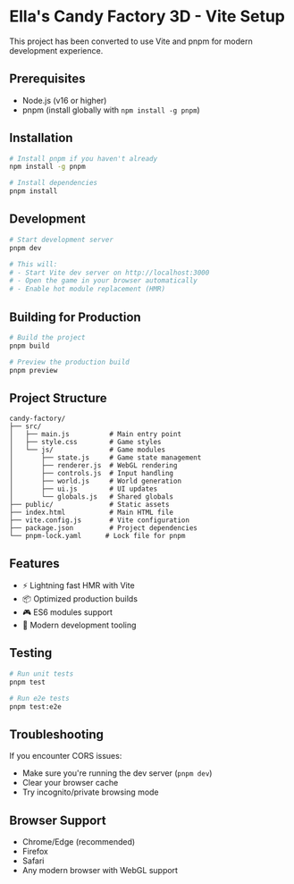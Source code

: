 # Ella's Candy Factory 3D - Vite Setup

This project has been converted to use Vite and pnpm for modern development experience.

## Prerequisites

- Node.js (v16 or higher)
- pnpm (install globally with `npm install -g pnpm`)

## Installation

```bash
# Install pnpm if you haven't already
npm install -g pnpm

# Install dependencies
pnpm install
```

## Development

```bash
# Start development server
pnpm dev

# This will:
# - Start Vite dev server on http://localhost:3000
# - Open the game in your browser automatically
# - Enable hot module replacement (HMR)
```

## Building for Production

```bash
# Build the project
pnpm build

# Preview the production build
pnpm preview
```

## Project Structure

```
candy-factory/
├── src/
│   ├── main.js          # Main entry point
│   ├── style.css        # Game styles
│   └── js/              # Game modules
│       ├── state.js     # Game state management
│       ├── renderer.js  # WebGL rendering
│       ├── controls.js  # Input handling
│       ├── world.js     # World generation
│       ├── ui.js        # UI updates
│       └── globals.js   # Shared globals
├── public/              # Static assets
├── index.html           # Main HTML file
├── vite.config.js       # Vite configuration
├── package.json         # Project dependencies
└── pnpm-lock.yaml      # Lock file for pnpm
```

## Features

- ⚡ Lightning fast HMR with Vite
- 📦 Optimized production builds
- 🎮 ES6 modules support
- 🔧 Modern development tooling

## Testing

```bash
# Run unit tests
pnpm test

# Run e2e tests
pnpm test:e2e
```

## Troubleshooting

If you encounter CORS issues:
- Make sure you're running the dev server (`pnpm dev`)
- Clear your browser cache
- Try incognito/private browsing mode

## Browser Support

- Chrome/Edge (recommended)
- Firefox
- Safari
- Any modern browser with WebGL support